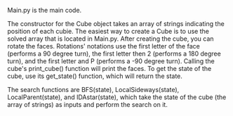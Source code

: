 Main.py is the main code. 

The constructor for the Cube object takes an array of strings indicating the position of each cubie. The easiest way to create a Cube is to use the solved array that is located in Main.py. After creating the cube, you can rotate the faces. Rotations' notations use the first letter of the face (performs a 90 degree turn), the first letter then 2 (performs a 180 degree turn), and the first letter and P (performs a -90 degree turn). Calling the cube's print_cube() function will print the faces. To get the state of the cube, use its get_state() function, which will return the state. 

The search functions are BFS(state), LocalSideways(state), LocalParent(state), and IDAstar(state), which take the state of the cube (the array of strings) as inputs and perform the search on it.